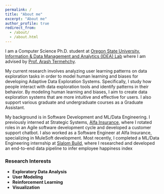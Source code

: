 ```yaml
---
permalink: /
title: "About me"
excerpt: "About me"
author_profile: true
redirect_from: 
  - /about/
  - /about.html
---
```


I am a Computer Science Ph.D. student at [Oregon State University](https://oregonstate.edu/about), [Information & Data Management and Analytics (IDEA) Lab](https://web.engr.oregonstate.edu/~termehca/) where I am advised by [Prof. Arash Termehchy](https://engineering.oregonstate.edu/people/arash-termehchy).

My current research involves analyzing user learning patterns on data exploration tasks in order to model human learning and biases for developing Adaptive Data Exploration Systems. Specifically, I study how people interact with data exploration tools and identify patterns in their behavior. By modeling human learning and biases, I aim to create data exploration systems that are more intuitive and effective for users.
I also support various graduate and undergraduate courses as a Graduate Assistant.

My background is in Software Development and ML/Data Engineering. 
 I previously interned at Strategic Systems, [Alfa Insurance](https://www.alfainsurance.com/about-alfa), where I rotated roles in an Agile software development cycle and developed a customer support chatbot. I also worked as a Software Engineer at Alfa Insurance, specializing in MuleSoft development. Most recently, I completed a ML/Data Engineering internship at [Slalom Build](https://www.slalombuild.com/data-engineering), where I researched and developed an end-to-end data pipeline to infer employee happiness index


### Research Interests
- **Exploratory Data Analysis**
- **User Modeling**
- **Reinforcement Learning**
- **Visualization**